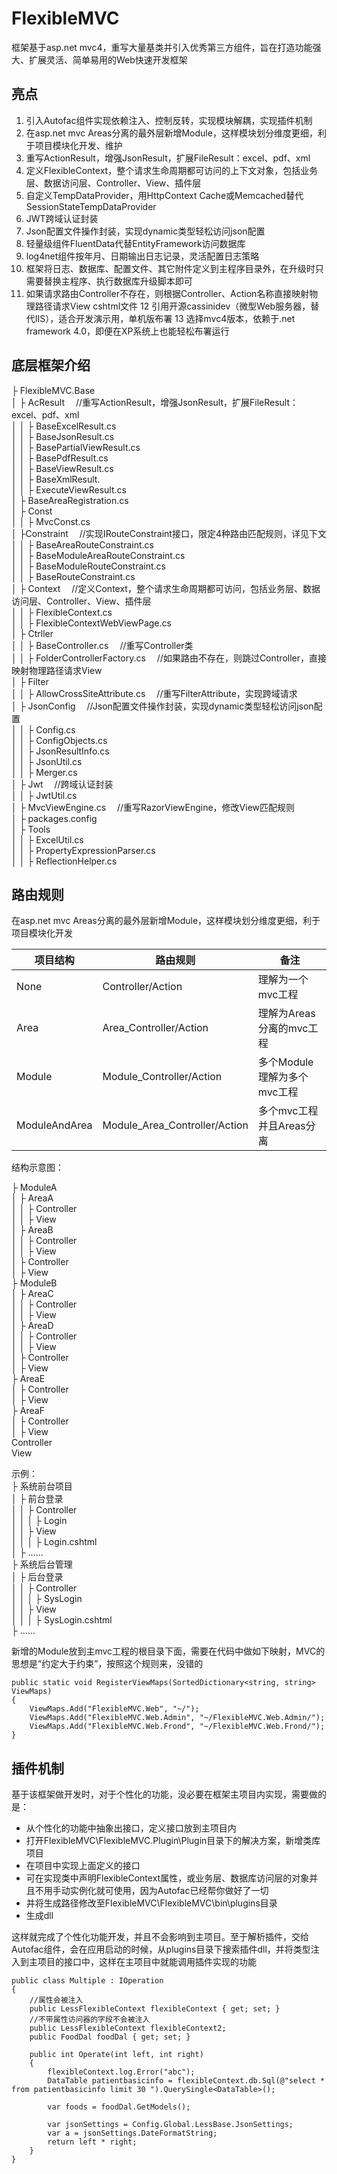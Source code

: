 # FlexibleMVC
框架基于asp.net mvc4，重写大量基类并引入优秀第三方组件，旨在打造功能强大、扩展灵活、简单易用的Web快速开发框架

## 亮点
1. 引入Autofac组件实现依赖注入、控制反转，实现模块解耦，实现插件机制
2. 在asp.net mvc Areas分离的最外层新增Module，这样模块划分维度更细，利于项目模块化开发、维护
3. 重写ActionResult，增强JsonResult，扩展FileResult：excel、pdf、xml
4. 定义FlexibleContext，整个请求生命周期都可访问的上下文对象，包括业务层、数据访问层、Controller、View、插件层
5. 自定义TempDataProvider，用HttpContext Cache或Memcached替代SessionStateTempDataProvider
6. JWT跨域认证封装
7. Json配置文件操作封装，实现dynamic类型轻松访问json配置
8. 轻量级组件FluentData代替EntityFramework访问数据库
9. log4net组件按年月、日期输出日志记录，灵活配置日志策略
10. 框架将日志、数据库、配置文件、其它附件定义到主程序目录外，在升级时只需要替换主程序、执行数据库升级脚本即可
11. 如果请求路由Controller不存在，则根据Controller、Action名称直接映射物理路径请求View cshtml文件
12 引用开源cassinidev（微型Web服务器，替代IIS），适合开发演示用，单机版布署
13 选择mvc4版本，依赖于.net framework 4.0，即便在XP系统上也能轻松布署运行

## 底层框架介绍
<html>
├ FlexibleMVC.Base <br/>
│  ├ AcResult &emsp;//重写ActionResult，增强JsonResult，扩展FileResult：excel、pdf、xml<br/>
│  │  ├ BaseExcelResult.cs <br/>
│  │  ├ BaseJsonResult.cs <br/>
│  │  ├ BasePartialViewResult.cs <br/>
│  │  ├ BasePdfResult.cs <br/>
│  │  ├ BaseViewResult.cs <br/>
│  │  ├ BaseXmlResult. <br/>
│  │  ├ ExecuteViewResult.cs <br/>
│  ├ BaseAreaRegistration.cs <br/>
│  ├ Const <br/>
│  │  ├ MvcConst.cs <br/>
│  ├Constraint &emsp;//实现IRouteConstraint接口，限定4种路由匹配规则，详见下文<br/>
│  │  ├ BaseAreaRouteConstraint.cs <br/>
│  │  ├ BaseModuleAreaRouteConstraint.cs <br/>
│  │  ├ BaseModuleRouteConstraint.cs <br/>
│  │  ├ BaseRouteConstraint.cs <br/>
│  ├ Context &emsp;//定义Context，整个请求生命周期都可访问，包括业务层、数据访问层、Controller、View、插件层<br/>
│  │  ├ FlexibleContext.cs <br/>
│  │  ├ FlexibleContextWebViewPage.cs <br/>
│  ├ Ctrller <br/>
│  │  ├ BaseController.cs &emsp;//重写Controller类<br/>
│  │  ├ FolderControllerFactory.cs &emsp;//如果路由不存在，则跳过Controller，直接映射物理路径请求View<br/>
│  ├ Filter <br/>
│  │  ├ AllowCrossSiteAttribute.cs &emsp;//重写FilterAttribute，实现跨域请求<br/>
│  ├ JsonConfig &emsp;//Json配置文件操作封装，实现dynamic类型轻松访问json配置 <br/>
│  │  ├ Config.cs <br/>
│  │  ├ ConfigObjects.cs <br/>
│  │  ├ JsonResultInfo.cs <br/>
│  │  ├ JsonUtil.cs <br/>
│  │  ├ Merger.cs <br/>
│  ├ Jwt &emsp;//跨域认证封装<br/>
│  │  ├ JwtUtil.cs <br/>
│  ├ MvcViewEngine.cs &emsp;//重写RazorViewEngine，修改View匹配规则<br/>
│  ├ packages.config <br/>
│  ├ Tools <br/>
│  │  ├ ExcelUtil.cs <br/>
│  │  ├ PropertyExpressionParser.cs <br/>
│  │  ├ ReflectionHelper.cs <br/>
</html>

## 路由规则

在asp.net mvc Areas分离的最外层新增Module，这样模块划分维度更细，利于项目模块化开发

项目结构 | 路由规则 | 备注
---|---|---
None | Controller/Action | 理解为一个mvc工程
Area | Area_Controller/Action | 理解为Areas分离的mvc工程
Module | Module_Controller/Action | 多个Module理解为多个mvc工程
ModuleAndArea | Module_Area_Controller/Action | 多个mvc工程并且Areas分离

结构示意图：

├ ModuleA <br/>
│  ├ AreaA<br/>
│  │  ├ Controller <br/>
│  │  ├ View <br/>
│  ├ AreaB<br/>
│  │  ├ Controller <br/>
│  │  ├ View <br/>
│  ├ Controller<br/>
│  ├ View<br/>
├ ModuleB <br/>
│  ├ AreaC<br/>
│  │  ├ Controller <br/>
│  │  ├ View <br/>
│  ├ AreaD<br/>
│  │  ├ Controller <br/>
│  │  ├ View <br/>
│  ├ Controller<br/>
│  ├ View<br/>
├ AreaE<br/>
│  ├ Controller <br/>
│  ├ View <br/>
├ AreaF<br/>
│  ├ Controller <br/>
│  ├ View <br/>
Controller<br/>
View<br/>

示例：<br/>
├ 系统前台项目<br/>
│  ├ 前台登录<br/>
│  │  ├ Controller <br/>
│  │  │  ├ Login        
│  │  ├ View <br/>
│  │  │  ├ Login.cshtml       
│  ├ ……<br/>
├ 系统后台管理<br/>
│  ├ 后台登录<br/>
│  │  ├ Controller <br/>
│  │  │  ├ SysLogin        
│  │  ├ View <br/>
│  │  │  ├ SysLogin.cshtml<br/>
├ ……<br/>

新增的Module放到主mvc工程的根目录下面，需要在代码中做如下映射，MVC的思想是“约定大于约束”，按照这个规则来，没错的
```
public static void RegisterViewMaps(SortedDictionary<string, string> ViewMaps)
{
    ViewMaps.Add("FlexibleMVC.Web", "~/");
    ViewMaps.Add("FlexibleMVC.Web.Admin", "~/FlexibleMVC.Web.Admin/");
    ViewMaps.Add("FlexibleMVC.Web.Frond", "~/FlexibleMVC.Web.Frond/");
}

```
## 插件机制
基于该框架做开发时，对于个性化的功能，没必要在框架主项目内实现，需要做的是：
- 从个性化的功能中抽象出接口，定义接口放到主项目内
- 打开FlexibleMVC\FlexibleMVC.Plugin\Plugin目录下的解决方案，新增类库项目
- 在项目中实现上面定义的接口
- 可在实现类中声明FlexibleContext属性，或业务层、数据库访问层的对象并且不用手动实例化就可使用，因为Autofac已经帮你做好了一切
- 并将生成路径修改至FlexibleMVC\FlexibleMVC\bin\plugins目录
- 生成dll

这样就完成了个性化功能开发，并且不会影响到主项目。至于解析插件，交给Autofac组件，会在应用启动的时候，从plugins目录下搜索插件dll，并将类型注入到主项目的接口中，这样在主项目中就能调用插件实现的功能


```
public class Multiple : IOperation
{			
	//属性会被注入
	public LessFlexibleContext flexibleContext { get; set; }
	//不带属性访问器的字段不会被注入
	public LessFlexibleContext flexibleContext2;
	public FoodDal foodDal { get; set; }
	
	public int Operate(int left, int right)
	{
		flexibleContext.log.Error("abc");
		DataTable patientbasicinfo = flexibleContext.db.Sql(@"select * from patientbasicinfo limit 30 ").QuerySingle<DataTable>();
		
		var foods = foodDal.GetModels();
		
        var jsonSettings = Config.Global.LessBase.JsonSettings;
        var a = jsonSettings.DateFormatString;
		return left * right;
	}
}
```
